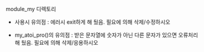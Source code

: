 module_my 디렉토리

- 사용시 유의점 : 에러시 exit하게 해 뒀음. 필요에 의해 삭제/수정하시오

- my_atoi_pro()의 유의점 : 받은 문자열에 숫자가 아닌 다른 문자가 있으면 오류처리 해 뒀음. 필요에 의해 삭제/응용하시오
